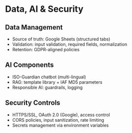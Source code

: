 # Data, AI & Security

## Data Management
- Source of truth: Google Sheets (structured tabs)
- Validation: input validation, required fields, normalization
- Retention: GDPR-aligned policies

## AI Components
- ISO-Guardian chatbot (multi-lingual)
- RAG: template library + IAF MD5 parameters
- Responsible AI: guardrails, logging

## Security Controls
- HTTPS/SSL, OAuth 2.0 (Google), access control
- CORS policies, input sanitization, rate limiting
- Secrets management via environment variables
